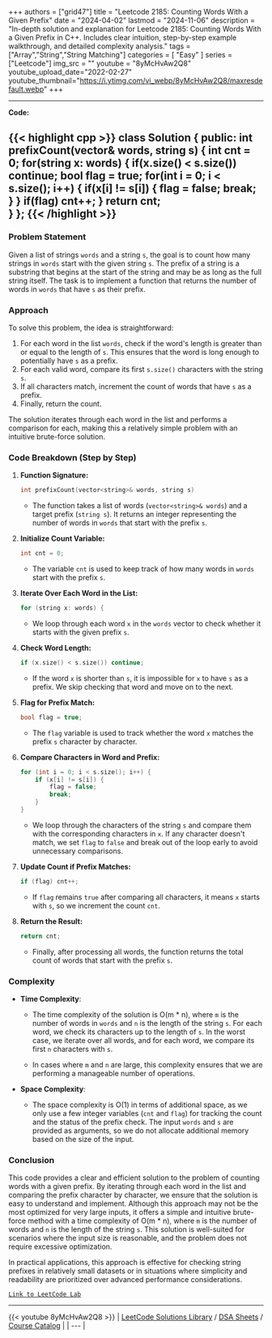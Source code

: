 
+++
authors = ["grid47"]
title = "Leetcode 2185: Counting Words With a Given Prefix"
date = "2024-04-02"
lastmod = "2024-11-06"
description = "In-depth solution and explanation for Leetcode 2185: Counting Words With a Given Prefix in C++. Includes clear intuition, step-by-step example walkthrough, and detailed complexity analysis."
tags = ["Array","String","String Matching"]
categories = [
    "Easy"
]
series = ["Leetcode"]
img_src = ""
youtube = "8yMcHvAw2Q8"
youtube_upload_date="2022-02-27"
youtube_thumbnail="https://i.ytimg.com/vi_webp/8yMcHvAw2Q8/maxresdefault.webp"
+++



---
**Code:**

{{< highlight cpp >}}
class Solution {
public:
    int prefixCount(vector<string>& words, string s) {
        int cnt = 0;
        for(string x: words) {
            if(x.size() < s.size()) continue;
            bool flag = true;
            for(int i = 0; i < s.size(); i++) {
                if(x[i] != s[i]) {
                    flag = false;
                    break;
                }
            }
            if(flag) cnt++;
        }
        return cnt;        
    }
};
{{< /highlight >}}
---

### Problem Statement
Given a list of strings `words` and a string `s`, the goal is to count how many strings in `words` start with the given string `s`. The prefix of a string is a substring that begins at the start of the string and may be as long as the full string itself. The task is to implement a function that returns the number of words in `words` that have `s` as their prefix.

### Approach
To solve this problem, the idea is straightforward:
1. For each word in the list `words`, check if the word's length is greater than or equal to the length of `s`. This ensures that the word is long enough to potentially have `s` as a prefix.
2. For each valid word, compare its first `s.size()` characters with the string `s`.
3. If all characters match, increment the count of words that have `s` as a prefix.
4. Finally, return the count.

The solution iterates through each word in the list and performs a comparison for each, making this a relatively simple problem with an intuitive brute-force solution.

### Code Breakdown (Step by Step)
1. **Function Signature:**
   ```cpp
   int prefixCount(vector<string>& words, string s)
   ```
   - The function takes a list of words (`vector<string>& words`) and a target prefix (`string s`). It returns an integer representing the number of words in `words` that start with the prefix `s`.

2. **Initialize Count Variable:**
   ```cpp
   int cnt = 0;
   ```
   - The variable `cnt` is used to keep track of how many words in `words` start with the prefix `s`.

3. **Iterate Over Each Word in the List:**
   ```cpp
   for (string x: words) {
   ```
   - We loop through each word `x` in the `words` vector to check whether it starts with the given prefix `s`.

4. **Check Word Length:**
   ```cpp
   if (x.size() < s.size()) continue;
   ```
   - If the word `x` is shorter than `s`, it is impossible for `x` to have `s` as a prefix. We skip checking that word and move on to the next.

5. **Flag for Prefix Match:**
   ```cpp
   bool flag = true;
   ```
   - The `flag` variable is used to track whether the word `x` matches the prefix `s` character by character.

6. **Compare Characters in Word and Prefix:**
   ```cpp
   for (int i = 0; i < s.size(); i++) {
       if (x[i] != s[i]) {
           flag = false;
           break;
       }
   }
   ```
   - We loop through the characters of the string `s` and compare them with the corresponding characters in `x`. If any character doesn't match, we set `flag` to `false` and break out of the loop early to avoid unnecessary comparisons.

7. **Update Count if Prefix Matches:**
   ```cpp
   if (flag) cnt++;
   ```
   - If `flag` remains `true` after comparing all characters, it means `x` starts with `s`, so we increment the count `cnt`.

8. **Return the Result:**
   ```cpp
   return cnt;
   ```
   - Finally, after processing all words, the function returns the total count of words that start with the prefix `s`.

### Complexity
- **Time Complexity**: 
  - The time complexity of the solution is O(m * n), where `m` is the number of words in `words` and `n` is the length of the string `s`. For each word, we check its characters up to the length of `s`. In the worst case, we iterate over all words, and for each word, we compare its first `n` characters with `s`.
  
  - In cases where `m` and `n` are large, this complexity ensures that we are performing a manageable number of operations.

- **Space Complexity**: 
  - The space complexity is O(1) in terms of additional space, as we only use a few integer variables (`cnt` and `flag`) for tracking the count and the status of the prefix check. The input `words` and `s` are provided as arguments, so we do not allocate additional memory based on the size of the input.

### Conclusion
This code provides a clear and efficient solution to the problem of counting words with a given prefix. By iterating through each word in the list and comparing the prefix character by character, we ensure that the solution is easy to understand and implement. Although this approach may not be the most optimized for very large inputs, it offers a simple and intuitive brute-force method with a time complexity of O(m * n), where `m` is the number of words and `n` is the length of the string `s`. This solution is well-suited for scenarios where the input size is reasonable, and the problem does not require excessive optimization.

In practical applications, this approach is effective for checking string prefixes in relatively small datasets or in situations where simplicity and readability are prioritized over advanced performance considerations.

[`Link to LeetCode Lab`](https://leetcode.com/problems/counting-words-with-a-given-prefix/description/)

---
{{< youtube 8yMcHvAw2Q8 >}}
| [LeetCode Solutions Library](https://grid47.xyz/leetcode/) / [DSA Sheets](https://grid47.xyz/sheets/) / [Course Catalog](https://grid47.xyz/courses/) |
| --- |
